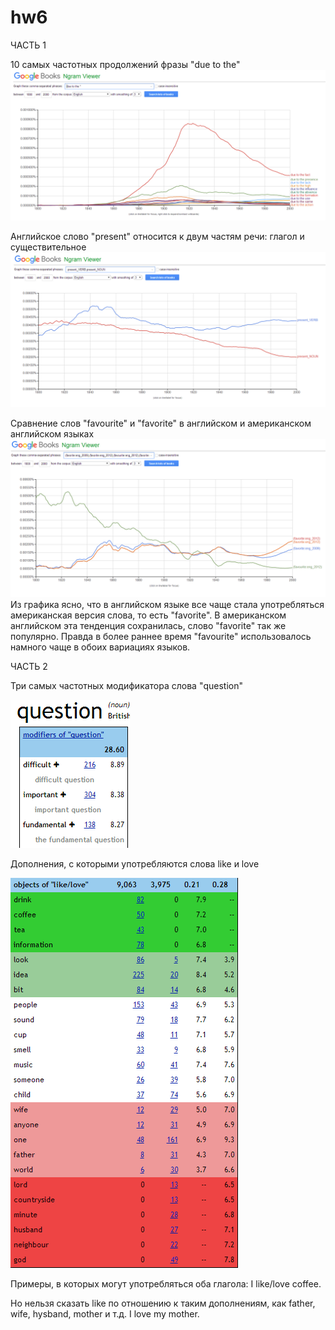 # hw6
ЧАСТЬ 1

  10 самых частотных продолжений фразы "due to the"
  ![](https://github.com/elieli99/hw6/blob/master/Screenshot%20(8).png?raw=true)

  Английское слово "present" относится к двум частям речи: глагол и существительное
  ![](https://github.com/elieli99/hw6/blob/master/Screenshot%20(9).png?raw=true)

  Сравнение слов "favourite" и "favorite" в английском и американском английском языках
  ![](https://github.com/elieli99/hw6/blob/master/Screenshot%20(10).png?raw=true)
  Из графика ясно, что в английском языке все чаще стала употребляться американская версия слова, то есть "favorite". В    американском английском эта тенденция сохранилась, слово "favorite" так же популярно. Правда в более раннее время "favourite" использовалось намного чаще в обоих вариациях языков. 

ЧАСТЬ 2

  Три самых частотных модификатора слова "question"


  ![](https://github.com/elieli99/hw6/blob/master/Screenshot%20(11).png?raw=true)
 
  Дополнения, с которыми употребляются слова like и love

  ![](https://github.com/elieli99/hw6/blob/master/Screenshot%20(12).png?raw=true)
  
  Примеры, в которых могут употребляться оба глагола:
  I like/love coffee.
  
  Но нельзя сказать like по отношению к таким дополнениям, как father, wife, hysband, mother и т.д.
  I love my mother.
  
